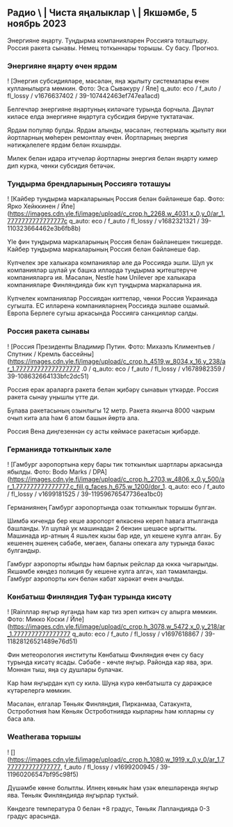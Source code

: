 ## Радио \ | Чиста яңалыклар \ | Якшәмбе, 5 ноябрь 2023

Энергияне яңарту. Туңдырма компанияләрен Россиягә тоташтыру. Россия ракета сынавы. Немец тоткыннары торышы. Су басу. Прогноз.

### Энергияне яңарту өчен ярдәм

! [Энергия субсидияләре, мәсәлән, яңа җылыту системалары өчен кулланылырга мөмкин. Фото: Эса Сывәкуру / Яле] q_auto: eco / f_auto / fl_lossy / v1676637402 / 39-107442463ef747ea1acd)

Белгечләр энергияне яңартуның киләчәге турында борчыла. Дәүләт киләсе елда энергияне яңартуга субсидия бирүне туктатачак.

Ярдәм популяр булды. Ярдәм алынды, мәсәлән, геотермаль җылыту яки йортларның мөһерен ремонтлау өчен. Йортларның энергия нәтиҗәлелеге ярдәм белән яхшырды.

Милек белән идарә итүчеләр йортларны энергия белән яңарту кимер дип курка, чөнки субсидия бетәчәк.

### Туңдырма брендларының Россиягә тоташуы

! [Кайбер туңдырма маркаларының Россия белән бәйләнеше бар. Фото: Ярко Хейккинен / Йле] (https://images.cdn.yle.fi/image/upload/c_crop,h_2268,w_4031,x_0,y_0/ar_1.7777777777777777c q_auto: eco / f_auto / fl_lossy / v1682321321 / 39-110323664462e3b6fb8b)

Yle фин туңдырма маркаларының Россия белән бәйләнешен тикшерде. Кайбер туңдырма маркаларының Россия белән бәйләнеше бар.

Күпчелек эре халыкара компанияләр әле дә Россиядә эшли. Шул ук компанияләр шулай ук башка илләрдә туңдырма җитештерүче компанияләргә ия. Мәсәлән, Nestle һәм Unilever эре халыкара компанияләре Финляндиядә бик күп туңдырма маркаларына ия.

Күпчелек компанияләр Россиядән киттеләр, чөнки Россия Украинада сугышта. ЕС илләренә компанияләрнең Россиядә эшләве ошамый. Европа Берлеге сугыш аркасында Россиягә санкцияләр салды.

### Россия ракета сынавы

! [Россия Президенты Владимир Путин. Фото: Михаэль Климентьев / Спутник / Кремль бассейны] (https://images.cdn.yle.fi/image/upload/c_crop,h_4519,w_8034,x_16,y_238/ar_1.777777777777777777 .0 / q_auto: eco / f_auto / fl_lossy / v1678982359 / 39-108632664133bfc2dc51)

Россия ерак араларга ракета белән җибәрү сынавын үткәрде. Россия ракета сынау уңышлы үтте ди.

Булава ракетасының озынлыгы 12 метр. Ракета якынча 8000 чакрым очып китә ала һәм 6 атом башын йөртә ала.

Россия Вена диңгезеннән су асты көймәсе ракетасын җибәрде.

### Германиядә тоткынлык хәле

! [Гамбург аэропортына керү бары тик тоткынлык шартлары аркасында ябылды. Фото: Bodo Marks / DPA] (https://images.cdn.yle.fi/image/upload/c_crop,h_2703,w_4806,x_0,y_500/ar_1.777777777777777,c_fill,g_faces,h_675,w_1200/dpr_1. q_auto: eco / f_auto / fl_lossy / v1699181525 / 39-11959676547736ea1bc0)

Германиянең Гамбург аэропортында озак тоткынлык торышы булган.

Шимбә кичендә бер кеше аэропорт өлкәсенә кереп һавага атылганда башланды. Ул шулай ук машинадан 2 бензин шешәсе ыргытты. Машинада ир-атның 4 яшьлек кызы бар иде, ул кешене кулга алган. Бу кешенең эшенең сәбәбе, мөгаен, баланы опекага алу турында бәхәс булгандыр.

Гамбург аэропорты ябылды һәм барлык рейслар да юкка чыгарылды. Якшәмбе көндез полиция бу кешене кулга алгач, хәл тәмамланды. Гамбург аэропорты кич белән кабат хәрәкәт өчен ачылды.

### Көнбатыш Финляндия Туфан турында кисәтү

! [Rainллар яңгыр яуганда һәм кар тиз эреп киткәч су алырга мөмкин. Фото: Микко Коски / Йле] (https://images.cdn.yle.fi/image/upload/c_crop,h_3078,w_5472,x_0,y_218/ar_1.7777777777777777 q_auto: eco / f_auto / fl_lossy / v1697618867 / 39-11828126521489e76d51)

Фин метеорология институты Көнбатыш Финляндия өчен су басу турында кисәтү ясады. Сәбәбе - көчле яңгыр. Районда кар ява, эри. Моннан тыш, яңа су душлары булачак.

Кар һәм яңгырдан күп су килә. Шуңа күрә көнбатышта су дәрәҗәсе күтәрелергә мөмкин.

Мәсәлән, елгалар Төньяк Финляндия, Пирканмаа, Сатакунта, Остроботния һәм Көньяк Остроботниядә кырларны һәм юлларны су баса ала.

### Weatherава торышы

! [] (https://images.cdn.yle.fi/image/upload/c_crop,h_1080,w_1919,x_0,y_0/ar_1.7777777777777777, f_auto / fl_lossy / v1699200945 / 39-11960206547bf95c98f5)

Дүшәмбе көнне болытлы. Илнең көньяк һәм үзәк өлешләрендә яңгыр ява. Төньяк Финляндиядә яңгырлар туктый.

Көндезге температура 0 белән +8 градус, Төньяк Лапландиядә 0-3 градус арасында.